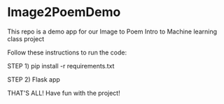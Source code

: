 # Image2PoemDemo

This repo is a demo app for our Image to Poem Intro to Machine learning class project

Follow these instructions to run the code: <br>

STEP 1) pip install -r requirements.txt

STEP 2) Flask app 


THAT'S ALL! Have fun with the project!

